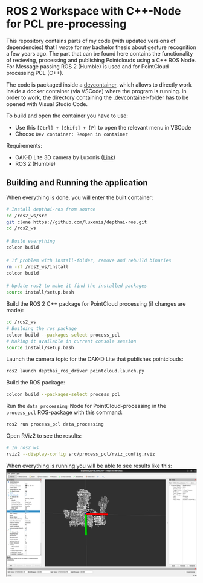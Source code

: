 # ROS 2 Workspace with C++-Node for PCL pre-processing

This repository contains parts of my code (with updated versions of dependencies) that I wrote for my bachelor thesis about gesture recognition a few years ago. The part that can be found here contains the functionality of recieving, processing and publishing Pointclouds using a C++ ROS Node. For Message passing ROS 2 (Humble) is used and for PointCloud processing PCL (C++).


The code is packaged inside a [devcontainer](.devcontainer/devcontainer.json), which allows to directly work inside a docker container (via VSCode) where the program is running. In order to work, the directory containing the [.devcontainer](./.devcontainer/)-folder has to be opened with Visual Studio Code.

To build and open the container you have to use:
- Use this `[Ctrl] + [Shift] + [P]` to open the relevant menu in VSCode
- Choose `Dev container: Reopen in container`

Requirements:
- OAK-D Lite 3D camera by Luxonis ([Link](https://docs.luxonis.com/hardware/products/OAK-D%20Lite))
- ROS 2 (Humble)

## Building and Running the application
When everything is done, you will enter the built container:

```bash
# Install depthai-ros from source
cd /ros2_ws/src
git clone https://github.com/luxonis/depthai-ros.git
cd /ros2_ws

# Build everything
colcon build 

# If problem with install-folder, remove and rebuild binaries
rm -rf /ros2_ws/install
colcon build

# Update ros2 to make it find the installed packages
source install/setup.bash
```

Build the ROS 2 C++ package for PointCloud processing (if changes are made):
```bash
cd /ros2_ws
# Building the ros package
colcon build --packages-select process_pcl
# Making it available in current console session
source install/setup.bash
```

Launch the camera topic for the OAK-D Lite that publishes pointclouds:
```bash
ros2 launch depthai_ros_driver pointcloud.launch.py
```

Build the ROS package:
```bash
colcon build --packages-select process_pcl
```

Run the `data_processing`-Node for PointCloud-processing in the `process_pcl` ROS-package with this command:
```bash
ros2 run process_pcl data_processing
```

Open RViz2 to see the results:
```bash
# In ros2_ws
rviz2 --display-config src/process_pcl/rviz_config.rviz 
```

When everything is running you will be able to see results like this:
![example visualization](imgs/example.png)
